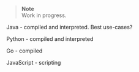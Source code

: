 > **Note**  
> Work in progress.

Java - compiled and interpreted. Best use-cases?

Python - compiled and interpreted

Go - compiled

JavaScript - scripting